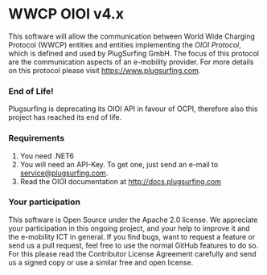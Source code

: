 WWCP OIOI v4.x
==============

This software will allow the communication between World Wide Charging
Protocol (WWCP) entities and entities implementing the _OIOI Protocol_,
which is defined and used by PlugSurfing GmbH. The focus of this protocol
are the communication aspects of an e-mobility provider. For more details
on this protocol please visit https://www.plugsurfing.com.


### End of Life!

Plugsurfing is deprecating its OIOI API in favour of OCPI, therefore also this
project has reached its end of life.


### Requirements

1. You need .NET6
2. You will need an API-Key. To get one, just send an e-mail to service@plugsurfing.com.
3. Read the OIOI documentation at http://docs.plugsurfing.com


### Your participation

This software is Open Source under the Apache 2.0 license. We appreciate
your participation in this ongoing project, and your help to improve it
and the e-mobility ICT in general. If you find bugs, want to request a
feature or send us a pull request, feel free to use the normal GitHub
features to do so. For this please read the Contributor License Agreement
carefully and send us a signed copy or use a similar free and open license.
